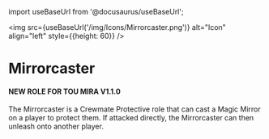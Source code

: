 import useBaseUrl from '@docusaurus/useBaseUrl';

<img src={useBaseUrl('/img/Icons/Mirrorcaster.png')} alt="Icon" align="left" style={{height: 60}} />
# Mirrorcaster
#### NEW ROLE FOR TOU MIRA V1.1.0
The Mirrorcaster is a Crewmate Protective role that can cast a Magic Mirror on a player to protect them. If attacked directly, the Mirrorcaster can then unleash onto another player.

